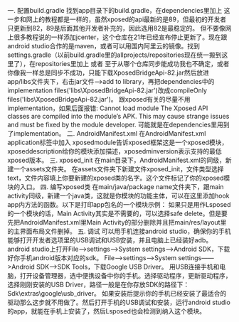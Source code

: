 一. 配置build.gradle 找到app目录下的build.gradle，在dependencies里加上 这一步和网上的教程都是一样的，虽然xposed的api最新的是89，但最初的开发者只更新到82，89是后面其他开发者补充的，因此选用82是最稳定的。 但不要像网上很多教程说的一样添加jcenter，这个仓库在21年已经宣布停止更新了。现在跟android studio合作的是maven，或者可以用国内阿里云的镜像。找到settings.gradle（以前build.gradle里的allprojects/repositories现在统一搬到这里了），在repositories里加上 或者 至于从哪个仓库同步能成功我也不确定，或者你像我一样总是同步不成功，只能下载XposedBridgeApi-82.jar然后放进app/libs文件夹下，右击jar文件——>add to library，再把dependencies中的implementation files('libs\\XposedBridgeApi-82.jar')改成compileOnly files('libs\\XposedBridgeApi-82.jar')。 跟xposed有关的尽量不用implementation，如果后面报错: Cannot load module The Xposed API classes are compiled into the module’s APK. This may cause strange issues and must be fixed by the module developer. 可能就是在dependencies里用到了implementation。 二. AndroidManifest.xml 在AndroidManifest.xml application标签中加入 xposedmodule告诉xposed框架这是一个xposed模块，xposeddescription给你的模块添加描述，xposedminversion表示支持的最低xposed版本。 三. xposed_init 在main目录下，AndroidManifest.xml的同级，新建一个assets文件夹。 在assets文件夹下新建文件xposed_init，文件类型选择text，文件内容填上你要新建的xposed类的名字。这个文件标记了你的xposed模块的入口。 四. 编写xposed类 在main/java/package name文件夹下，跟main activity同级，新建一个java类，这就是你模块的功能主体，可以在这里添加hook app内方法的函数。以下是打印app包名的一个模块示例： 如果只是用作Lsposed的一个模块的话，Main Activity其实是不需要的，可以选择safe delete。但是要先把AndroidManifest.xml里Main Activity的部分删除并且把main/res/layout里的主界面布局文件删掉。 五. 调试 可以用手机连接android studio，确保你的手机能够打开开发者选项里的USB调试和USB安装，并且电脑上已经装好adb。 android studio上打开File——>settings——>System settings——>Android SDK，下载好你手机android版本对应的sdk。 File——>settings——>System settings——>Android SDK——>SDK Tools，下载Google USB Driver。 用USB连接手机和电脑，打开设备管理器，选中便携设备中你的手机。选择驱动程序，更新驱动程序，选择刚刚安装的USB Driver，路径一般是在你存放SDK的路径下：Sdk\extras\google\usb_driver。 如果安装后提示你的手机已经安装了最适合的驱动那么这步就不用做了。然后打开手机的USB调试和安装，运行android studio的app，就能在手机上安装了，然后Lsposed也会检测到纳入这个模块。
